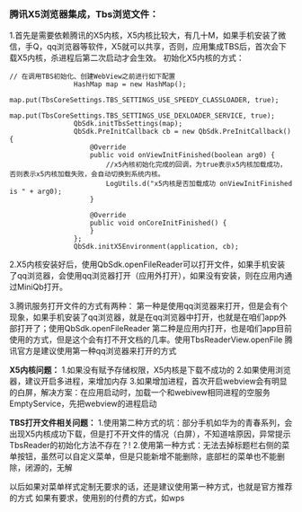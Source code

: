 ### 腾讯X5浏览器集成，Tbs浏览文件：

1.首先是需要依赖腾讯的X5内核，X5内核比较大，有几十M，如果手机安装了微信，手Q，qq浏览器等软件，X5就可以共享，否则，应用集成TBS后，首次会下载X5内核，杀进程后第二次启动才会生效。
初始化X5内核的方式：
```
// 在调用TBS初始化、创建WebView之前进行如下配置
                HashMap map = new HashMap();
                map.put(TbsCoreSettings.TBS_SETTINGS_USE_SPEEDY_CLASSLOADER, true);
                map.put(TbsCoreSettings.TBS_SETTINGS_USE_DEXLOADER_SERVICE, true);
                QbSdk.initTbsSettings(map);
                QbSdk.PreInitCallback cb = new QbSdk.PreInitCallback() {
                    @Override
                    public void onViewInitFinished(boolean arg0) {
                        //x5內核初始化完成的回调，为true表示x5内核加载成功，否则表示x5内核加载失败，会自动切换到系统内核。
                        LogUtils.d("x5内核是否加载成功 onViewInitFinished is " + arg0);
                    }

                    @Override
                    public void onCoreInitFinished() {
                    }
                };
                QbSdk.initX5Environment(application, cb);
```


2.X5内核安装好后，使用QbSdk.openFileReader可以打开文件，如果手机安装了qq浏览器，会使用qq浏览器打开（应用外打开），如果没有安装，则在应用内通过MiniQb打开。

3.腾讯服务打开文件的方式有两种：
第一种是使用qq浏览器来打开，但是会有个现象，如果手机安装了qq浏览器，就是在qq浏览器中打开，也就是在咱们app外部打开了；使用QbSdk.openFileReader
第二种是应用内打开，也是咱们app目前使用的方式，但是这个会有打不开文档的几率。使用TbsReaderView.openFile
腾讯官方是建议使用第一种qq浏览器来打开的方式

**X5内核问题：**
1.如果没有赋予存储权限，X5内核是下载不成功的
2.如果使用浏览器，建议开启多进程，来增加内存
3.如果增加进程，首次开启webview会有明显的白屏，解决方案：在应用启动时，加载一个和webivew相同进程的空服务EmptyService，先把webview的进程启动

**TBS打开文件相关问题：**
1.使用第二种方式的坑：部分手机如华为的青春系列，会出现X5内核成功下载，但是打不开文件的情况（白屏），不知道啥原因，异常提示TbsReader的初始化方法不存在？!
2.使用第一种方式：无法去掉标题栏右侧的菜单按钮，虽然可以自定义菜单，但是只能新增不能删除，底部栏的菜单也不能删除，闭源的，无解

以后如果对菜单样式定制无要求的话，还是建议使用第一种方式，也就是官方推荐的方式
如果有要求，使用别的付费的方式，如wps
